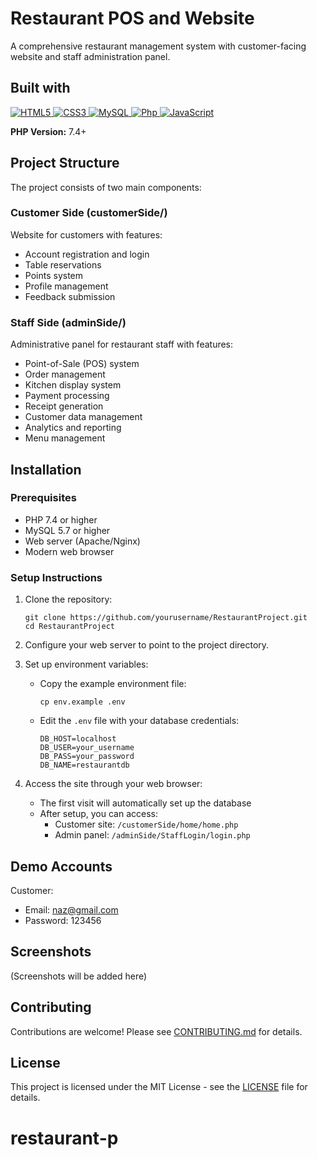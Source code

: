 # Restaurant POS and Website

A comprehensive restaurant management system with customer-facing website and staff administration panel.

## Built with

<p align="left">
   <a href="#">
      <img alt="HTML5" src="https://img.shields.io/badge/html5%20-%23E34F26.svg?&style=for-the-badge&logo=html5&logoColor=white"/>
      <img alt="CSS3" src="https://img.shields.io/badge/css3%20-%231572B6.svg?&style=for-the-badge&logo=css3&logoColor=white"/>
      <img alt="MySQL" src="https://img.shields.io/badge/mysql-%2300f.svg?&style=for-the-badge&logo=mysql&logoColor=white"/>
      <img alt="Php" src="https://img.shields.io/badge/php-474a8a?style=for-the-badge&logo=php&logoColor=white" />
      <img alt="JavaScript" src="https://img.shields.io/badge/javascript%20-%23F7DF1E.svg?&style=for-the-badge&logo=javascript&logoColor=black"/>
   </a>
</p>

**PHP Version:** 7.4+

## Project Structure

The project consists of two main components:

### Customer Side (customerSide/)

Website for customers with features:

- Account registration and login
- Table reservations
- Points system
- Profile management
- Feedback submission

### Staff Side (adminSide/)

Administrative panel for restaurant staff with features:

- Point-of-Sale (POS) system
- Order management
- Kitchen display system
- Payment processing
- Receipt generation
- Customer data management
- Analytics and reporting
- Menu management

## Installation

### Prerequisites

- PHP 7.4 or higher
- MySQL 5.7 or higher
- Web server (Apache/Nginx)
- Modern web browser

### Setup Instructions

1. Clone the repository:

   ```
   git clone https://github.com/yourusername/RestaurantProject.git
   cd RestaurantProject
   ```

2. Configure your web server to point to the project directory.

3. Set up environment variables:

   - Copy the example environment file:
     ```
     cp env.example .env
     ```
   - Edit the `.env` file with your database credentials:
     ```
     DB_HOST=localhost
     DB_USER=your_username
     DB_PASS=your_password
     DB_NAME=restaurantdb
     ```

4. Access the site through your web browser:
   - The first visit will automatically set up the database
   - After setup, you can access:
     - Customer site: `/customerSide/home/home.php`
     - Admin panel: `/adminSide/StaffLogin/login.php`

## Demo Accounts

Customer:

- Email: naz@gmail.com
- Password: 123456

## Screenshots

(Screenshots will be added here)

## Contributing

Contributions are welcome! Please see [CONTRIBUTING.md](CONTRIBUTING.md) for details.

## License

This project is licensed under the MIT License - see the [LICENSE](LICENSE) file for details.
# restaurant-p
